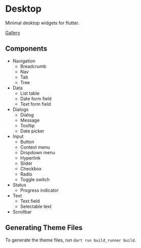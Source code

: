 # Desktop

Minimal desktop widgets for flutter.

[Gallery](https://adrianos42.github.io/desktop/)

## Components

* Navigation
  * Breadcrumb
  * Nav
  * Tab
  * Tree
* Data
  * List table
  * Date form field
  * Text form field
* Dialogs
  * Dialog
  * Message
  * Tooltip
  * Date picker
* Input
  * Button
  * Context menu
  * Dropdown menu
  * Hyperlink
  * Slider
  * Checkbox
  * Radio
  * Toggle switch
* Status
  * Progress indicator
* Text
  * Text field
  * Selectable text
* Scrollbar

## Generating Theme Files

To generate the theme files, run `dart run build_runner build`.
